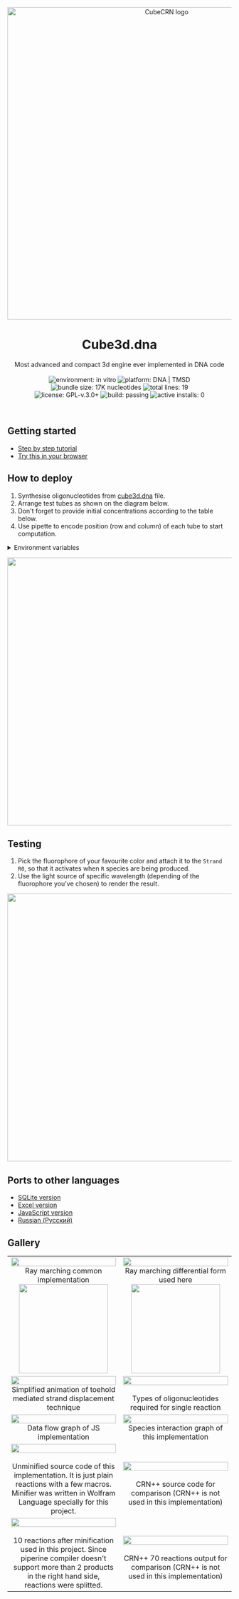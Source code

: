 <p align="center">
  <img src="https://hsto.org/webt/r6/dp/ks/r6dpksrxkvmgumetfjvfjcwn4wy.png" alt="CubeCRN logo" width="700" />
</p>

<h1 align="center">Cube3d.dna</h1>

<p align="center">
  Most advanced and compact 3d engine ever implemented in DNA code
  <br><br>
  <img alt="environment: in vitro" src="https://img.shields.io/badge/environment-in%20vitro-red"/>
  <img alt="platform: DNA | TMSD" src="https://img.shields.io/badge/platform-DNA%20%7C%20TMSD-white"/>
  <img alt="bundle size: 17K nucleotides" src="https://img.shields.io/badge/bundle%20size-17K%20nucleotides-blue"/>
  <img alt="total lines: 19" src="https://img.shields.io/badge/total%20lines-19-black.svg"/>
  <br>
  <img alt="license: GPL-v.3.0+" src="https://img.shields.io/badge/license-GPL--v.3.0%2B-green.svg"/>
  <img alt="build: passing" src="https://img.shields.io/badge/build-passing-green"/>
  <img alt="active installs: 0" src="https://img.shields.io/badge/active%20installs-0-yellow"/>
</p>
<br />

## Getting started

* [Step by step tutorial](https://observablehq.com/d/45f2227392644567)
* [Try this in your browser](https://observablehq.com/d/5288cbf0a5de42b2#3d-engine)

## How to deploy

1. Synthesise oligonucleotides from [cube3d.dna](./cube3d.dna) file.
2. Arrange test tubes as shown on the diagram below.
3. Don't forget to provide initial concentrations according to the table below.
4. Use pipette to encode position (row and column) of each tube to start computation.

<details>
<summary>Environment variables</summary>

```
Q = 0.01
cxtm = 0.606
axp = 0.606
cytm = 0.898
ayp = 0.898
cztm = 1.243
azp = 1.243
mxyzm = 0.3
nx = 0.036 + 0.555 Col + 0.147 Row
ny = 0.853 + -0.517 Row
nz = 0.737 + -0.270 Col + 0.302 Row
```
</details>


<p align="center">
<img src="https://habrastorage.org/webt/v8/hf/gw/v8hfgw7rpxrhw8owhwxewnalfle.png" width="600"/>
</p>

## Testing

1. Pick the fluorophore of your favourite color and attach it to the `Strand R0`, so that it activates when `R` species are being produced.
2. Use the light source of specific wavelength (depending of the fluorophore you've chosen) to render the result.

<p align="center">
<img src="https://hsto.org/webt/hv/q_/zy/hvq_zyw6uuwwfpg6umqthctq6tm.png" width="600"/>
</p>

## Ports to other languages

* [SQLite version](https://observablehq.com/@pallada-92/sql-3d-engine)
* [Excel version](https://observablehq.com/@pallada-92/excel-3d-engine-emulator)
* [JavaScript version](https://observablehq.com/d/940d2895b3e9e611)
* [Russian (Русский)](https://habr.com/ru/post/437168/)


## Gallery

<table>
  <tr>
    <td align="center" valign="center" width="50%">
      <img src="https://habrastorage.org/getpro/habr/post_images/9e2/fc9/d46/9e2fc9d4605a01c82ae317775fad1e10.gif" width="100%" /><br>
      Ray marching common implementation<br>
      <img src="https://habrastorage.org/webt/gl/b_/e8/glb_e8-jvkdoyhuri8gctsnysy4.png" width="200" />
    </td>
    <td align="center" valign="center" width="50%">
      <img src="https://habrastorage.org/webt/8n/r_/6o/8nr_6oqof2xrvhf8mbt0r4lmtmu.gif" width="100%" /><br>
      Ray marching differential form used here<br>
      <img src="https://habrastorage.org/webt/ao/ze/qh/aozeqh4htzkzvbh_po67dmh_zho.png" width="200" />
    </td>
  </tr>
  <tr></tr>
  <tr>
    <td align="center" valign="center">
      <img src="https://habrastorage.org/webt/gw/zb/v1/gwzbv1w5humyabeelkyx_c3gq7k.gif" width="100%" /><br>
      Simplified animation of toehold mediated strand displacement technique
    </td>
    <td align="center" valign="center">
      <img src="https://habrastorage.org/webt/ph/iv/ax/phivaxoqftqzm2h7qvbbj41dwiq.png" width="100%" /><br><br>
      Types of oligonucleotides required for single reaction
    </td>
  </tr>
  <tr></tr>
  <tr>
    <td align="center" valign="center">
      <img src="https://habrastorage.org/webt/ww/9k/xd/ww9kxd64xtigxtbpc5mm3tvsswg.png" width="100%" /><br>
      Data flow graph of JS implementation
    </td>
    <td align="center" valign="center">
      <img src="https://habrastorage.org/webt/uj/_l/2_/uj_l2_q26onfetzrpq_0wfetxic.png" width="100%" /><br>
      Species interaction graph of this implementation
    </td>
  </tr>
  <tr></tr>
  <tr>
    <td align="center" valign="center">
      <img src="https://habrastorage.org/webt/-j/ak/5i/-jak5iv5d7pkkosrhl_g4r3oo34.png" width="100%" /><br><br>
      Unminified source code of this implementation. It is just plain reactions with a few macros.
      Minifier was written in Wolfram Language specially for this project. 
    </td>
    <td align="center" valign="center">
      <br>
      <img src="https://habrastorage.org/webt/qn/-j/bu/qn-jbugqz0opyuxhvm6j09wv5te.png" width="100%" /><br><br>
      CRN++ source code for comparison (CRN++ is not used in this implementation)
    </td>
  </tr>
  <tr></tr>
  <tr>
    <td align="center" valign="center">
      <img src="https://habrastorage.org/webt/lv/ah/vs/lvahvszdgpw5vbvottwja7gwtjw.png" width="100%" /><br><br>
      10 reactions after minification used in this project.
      Since piperine compiler doesn't support more than 2 products in the right hand side, reactions were splitted.
    </td>
    <td align="center" valign="center">
      <br>
      <img src="https://habrastorage.org/webt/lh/hx/j8/lhhxj842nxuxdocbz1zsyazvfok.png" width="100%" /><br><br>
      CRN++ 70 reactions output for comparison (CRN++ is not used in this implementation)
    </td>
  </tr>
</table>
